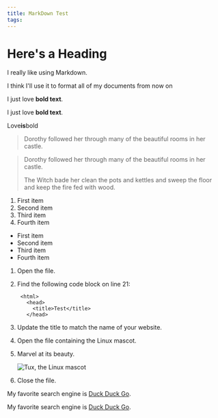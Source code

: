 ```yaml
---
title: MarkDown Test
tags:
---
```


# Here's a Heading

I really like using Markdown.

I think I'll use it to format all of my documents from now on

I just love **bold text**.	

I just love __bold text__.	

Love**is**bold

> Dorothy followed her through many of the beautiful rooms in her castle.



> Dorothy followed her through many of the beautiful rooms in her castle.
>
> The Witch bade her clean the pots and kettles and sweep the floor and keep the fire fed with wood.



1. First item
2. Second item
3. Third item
4. Fourth item

- First item
- Second item
- Third item
- Fourth item

1. Open the file.
2. Find the following code block on line 21:

        <html>
          <head>
            <title>Test</title>
          </head>

3. Update the title to match the name of your website.

1. Open the file containing the Linux mascot.
2. Marvel at its beauty.

    ![Tux, the Linux mascot](https://www.runoob.com/wp-content/uploads/2019/03/91542A7F-900B-4C1F-9FEA-BC418A0047E5.jpeg)

3. Close the file.


My favorite search engine is [Duck Duck Go](https://duckduckgo.com).


My favorite search engine is [Duck Duck Go](https://duckduckgo.com "The best search engine for privacy").
